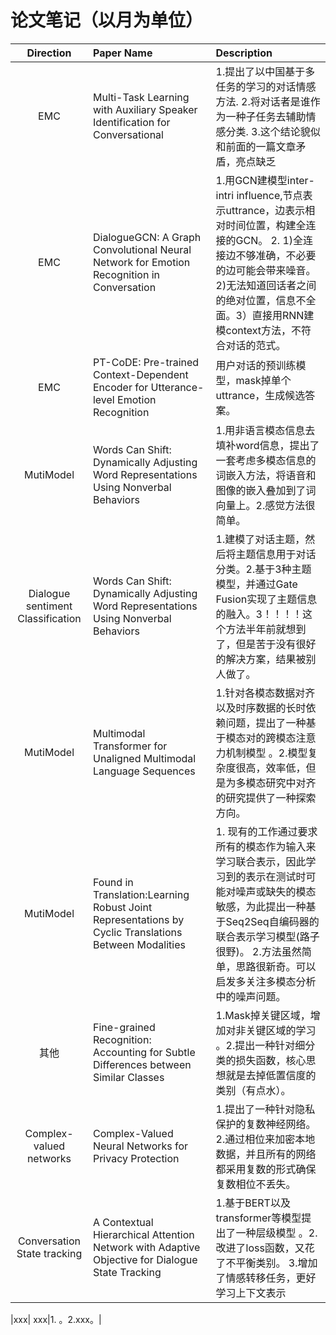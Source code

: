 # 论文笔记（以月为单位）

| Direction | Paper Name | Description |
| :----:| :---- | :---- |
|EMC |  Multi-Task Learning with Auxiliary Speaker Identification for Conversational |  1.提出了以中国基于多任务的学习的对话情感方法. 2.将对话者是谁作为一种子任务去辅助情感分类. 3.这个结论貌似和前面的一篇文章矛盾，亮点缺乏|
|EMC| DialogueGCN: A Graph Convolutional Neural Network for Emotion Recognition in Conversation|1.用GCN建模型inter-intri influence,节点表示uttrance，边表示相对时间位置，构建全连接的GCN。 2. 1)全连接边不够准确，不必要的边可能会带来噪音。2)无法知道回话者之间的绝对位置，信息不全面。3）直接用RNN建模context方法，不符合对话的范式。
|EMC| PT-CoDE: Pre-trained Context-Dependent Encoder for Utterance-level Emotion Recognition|用户对话的预训练模型，mask掉单个uttrance，生成候选答案。|
|MutiModel| Words Can Shift: Dynamically Adjusting Word Representations Using Nonverbal Behaviors|1.用非语言模态信息去填补word信息，提出了一套考虑多模态信息的词嵌入方法，将语音和图像的嵌入叠加到了词向量上。2.感觉方法很简单。|
|Dialogue sentiment Classification| Words Can Shift: Dynamically Adjusting Word Representations Using Nonverbal Behaviors|1.建模了对话主题，然后将主题信息用于对话分类。2.基于3种主题模型，并通过Gate Fusion实现了主题信息的融入。3！！！！这个方法半年前就想到了，但是苦于没有很好的解决方案，结果被别人做了。|
|MutiModel| Multimodal Transformer for Unaligned Multimodal Language Sequences|1.针对各模态数据对齐以及时序数据的长时依赖问题，提出了一种基于模态对的跨模态注意力机制模型 。2.模型复杂度很高，效率低，但是为多模态研究中对齐的研究提供了一种探索方向。|
|MutiModel| Found in Translation:Learning Robust Joint Representations by Cyclic Translations Between Modalities|1. 现有的工作通过要求所有的模态作为输入来学习联合表示，因此学习到的表示在测试时可能对噪声或缺失的模态敏感，为此提出一种基于Seq2Seq自编码器的联合表示学习模型(路子很野)。 2.方法虽然简单，思路很新奇。可以启发多关注多模态分析中的噪声问题。|
|其他| Fine-grained Recognition: Accounting for Subtle Differences between Similar Classes|1.Mask掉关键区域，增加对非关键区域的学习 。2.提出一种针对细分类的损失函数，核心思想就是去掉低置信度的类别（有点水）。|
|Complex-valued networks| Complex-Valued Neural Networks for Privacy Protection|1.提出了一种针对隐私保护的复数神经网络。2.通过相位来加密本地数据，并且所有的网络都采用复数的形式确保复数相位不丢失。|
|Conversation State tracking| A Contextual Hierarchical Attention Network with Adaptive Objective for Dialogue State Tracking|1.基于BERT以及transformer等模型提出了一种层级模型 。2.改进了loss函数，又花了不平衡类别。 3.增加了情感转移任务，更好学习上下文表示|

|xxx| xxx|1. 。2.xxx。|
